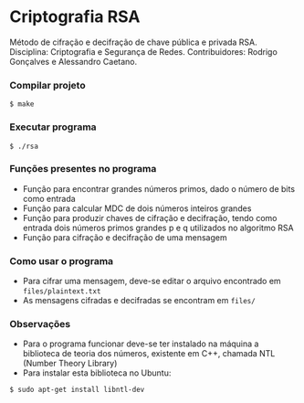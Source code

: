 Criptografia RSA
================

Método de cifração e decifração de chave pública e privada RSA.
Disciplina: Criptografia e Segurança de Redes.
Contribuidores: Rodrigo Gonçalves e Alessandro Caetano.

### Compilar projeto ###
```
$ make
```

### Executar programa ###
```
$ ./rsa
```

### Funções presentes no programa ###
* Função para encontrar grandes números primos, dado o número de bits como entrada
* Função para calcular MDC de dois números inteiros grandes
* Função para produzir chaves de cifração e decifração, tendo como entrada dois números primos grandes p e q utilizados no algoritmo RSA
* Função para cifração e decifração de uma mensagem

### Como usar o programa ###
* Para cifrar uma mensagem, deve-se editar o arquivo encontrado em `files/plaintext.txt`
* As mensagens cifradas e decifradas se encontram em `files/`


### Observações ###
* Para o programa funcionar deve-se ter instalado na máquina a biblioteca de teoria dos números, existente em C++, chamada NTL (Number Theory Library)
* Para instalar esta biblioteca no Ubuntu:
```
$ sudo apt-get install libntl-dev
```

